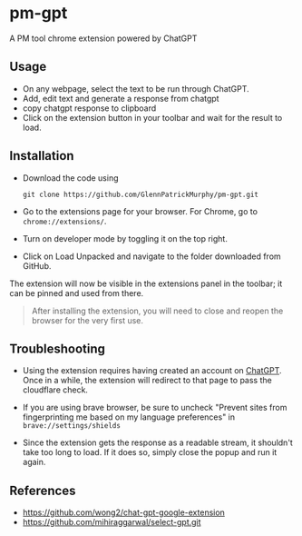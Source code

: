 # pm-gpt

A PM tool chrome extension powered by ChatGPT

## Usage

- On any webpage, select the text to be run through ChatGPT.
- Add, edit text and generate a response from chatgpt
- copy chatgpt response to clipboard
- Click on the extension button in your toolbar and wait for the result to load.

## Installation

- Download the code using

  ```
  git clone https://github.com/GlennPatrickMurphy/pm-gpt.git
  ```

- Go to the extensions page for your browser. For Chrome, go to `chrome://extensions/`.
- Turn on developer mode by toggling it on the top right.
- Click on Load Unpacked and navigate to the folder downloaded from GitHub.
  
The extension will now be visible in the extensions panel in the toolbar; it can be pinned and used from there.

> After installing the extension, you will need to close and reopen the browser for the very first use.

## Troubleshooting

- Using the extension requires having created an account on [ChatGPT](https://chat.openai.com). Once in a while, the extension will redirect to that page to pass the cloudflare check.
- If you are using brave browser, be sure to uncheck "Prevent sites from fingerprinting me based on my language preferences" in `brave://settings/shields`
  

- Since the extension gets the response as a readable stream, it shouldn't take too long to load. If it does so, simply close the popup and run it again.

## References

- <https://github.com/wong2/chat-gpt-google-extension>
- <https://github.com/mihiraggarwal/select-gpt.git>
